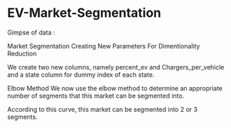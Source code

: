 # EV-Market-Segmentation
Gimpse of data : 

Market Segmentation
Creating New Parameters For Dimentionality Reduction

We create two new columns, namely percent_ev and Chargers_per_vehicle and a state column for dummy index of each state. 

Elbow Method
We now use the elbow method to determine an appropriate number of segments that this market can be segmented into.

According to this curve, this market can be segmented into 2 or 3 segments.
